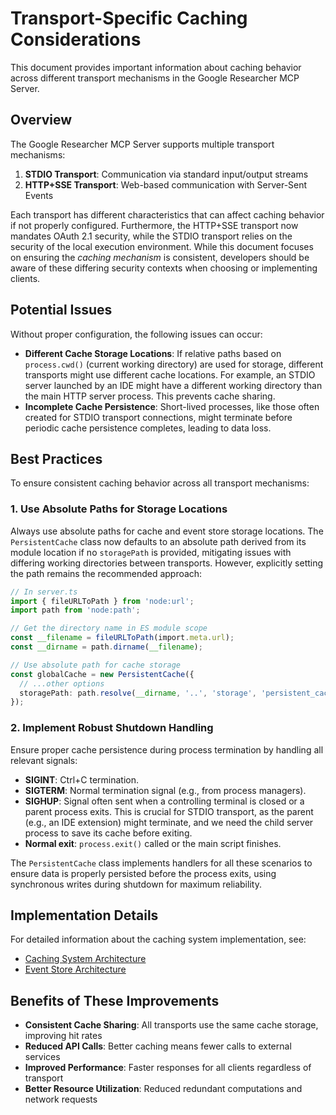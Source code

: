 # Transport-Specific Caching Considerations

This document provides important information about caching behavior across different transport mechanisms in the Google Researcher MCP Server.

## Overview

The Google Researcher MCP Server supports multiple transport mechanisms:

1. **STDIO Transport**: Communication via standard input/output streams
2. **HTTP+SSE Transport**: Web-based communication with Server-Sent Events

Each transport has different characteristics that can affect caching behavior if not properly configured. Furthermore, the HTTP+SSE transport now mandates OAuth 2.1 security, while the STDIO transport relies on the security of the local execution environment. While this document focuses on ensuring the *caching mechanism* is consistent, developers should be aware of these differing security contexts when choosing or implementing clients.

## Potential Issues

Without proper configuration, the following issues can occur:

- **Different Cache Storage Locations**: If relative paths based on `process.cwd()` (current working directory) are used for storage, different transports might use different cache locations. For example, an STDIO server launched by an IDE might have a different working directory than the main HTTP server process. This prevents cache sharing.
- **Incomplete Cache Persistence**: Short-lived processes, like those often created for STDIO transport connections, might terminate before periodic cache persistence completes, leading to data loss.

## Best Practices

To ensure consistent caching behavior across all transport mechanisms:

### 1. Use Absolute Paths for Storage Locations

Always use absolute paths for cache and event store storage locations. The `PersistentCache` class now defaults to an absolute path derived from its module location if no `storagePath` is provided, mitigating issues with differing working directories between transports. However, explicitly setting the path remains the recommended approach:

```typescript
// In server.ts
import { fileURLToPath } from 'node:url';
import path from 'node:path';

// Get the directory name in ES module scope
const __filename = fileURLToPath(import.meta.url);
const __dirname = path.dirname(__filename);

// Use absolute path for cache storage
const globalCache = new PersistentCache({
  // ...other options
  storagePath: path.resolve(__dirname, '..', 'storage', 'persistent_cache'),
});
```

### 2. Implement Robust Shutdown Handling

Ensure proper cache persistence during process termination by handling all relevant signals:

- **SIGINT**: Ctrl+C termination.
- **SIGTERM**: Normal termination signal (e.g., from process managers).
- **SIGHUP**: Signal often sent when a controlling terminal is closed or a parent process exits. This is crucial for STDIO transport, as the parent (e.g., an IDE extension) might terminate, and we need the child server process to save its cache before exiting.
- **Normal exit**: `process.exit()` called or the main script finishes.

The `PersistentCache` class implements handlers for all these scenarios to ensure data is properly persisted before the process exits, using synchronous writes during shutdown for maximum reliability.

## Implementation Details

For detailed information about the caching system implementation, see:

- [Caching System Architecture](./architecture/caching-system-architecture.md)
- [Event Store Architecture](./architecture/event-store-architecture.md)

## Benefits of These Improvements

- **Consistent Cache Sharing**: All transports use the same cache storage, improving hit rates
- **Reduced API Calls**: Better caching means fewer calls to external services
- **Improved Performance**: Faster responses for all clients regardless of transport
- **Better Resource Utilization**: Reduced redundant computations and network requests
